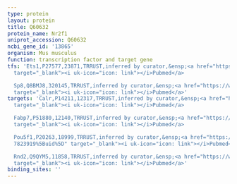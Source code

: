 ```yaml
---
type: protein
layout: protein
title: Q60632
protein_name: Nr2f1
uniprot_accession: Q60632
ncbi_gene_id: '13865'
organism: Mus musculus
function: transcription factor and target gene
tfs: 'Ets1,P27577,23871,TRRUST,inferred by curator,&ensp;<a href="https://www.ncbi.nlm.nih.gov/pubmed/?term=11784326%5Buid%5D"
  target="_blank"><i uk-icon="icon: link"></i>Pubmed</a>

  Sp8,Q8BMJ8,320145,TRRUST,inferred by curator,&ensp;<a href="https://www.ncbi.nlm.nih.gov/pubmed/?term=23307639%5Buid%5D"
  target="_blank"><i uk-icon="icon: link"></i>Pubmed</a>'
targets: 'Calr,P14211,12317,TRRUST,inferred by curator,&ensp;<a href="https://www.ncbi.nlm.nih.gov/pubmed/?term=11106640%5Buid%5D"
  target="_blank"><i uk-icon="icon: link"></i>Pubmed</a>

  Fabp7,P51880,12140,TRRUST,inferred by curator,&ensp;<a href="https://www.ncbi.nlm.nih.gov/pubmed/?term=20111703%5Buid%5D"
  target="_blank"><i uk-icon="icon: link"></i>Pubmed</a>

  Pou5f1,P20263,18999,TRRUST,inferred by curator,&ensp;<a href="https://www.ncbi.nlm.nih.gov/pubmed/?term=17194449;
  7823919%5Buid%5D" target="_blank"><i uk-icon="icon: link"></i>Pubmed</a>

  Rnd2,Q9QYM5,11858,TRRUST,inferred by curator,&ensp;<a href="https://www.ncbi.nlm.nih.gov/pubmed/?term=21965613%5Buid%5D"
  target="_blank"><i uk-icon="icon: link"></i>Pubmed</a>'
binding_sites: ''
---
```

